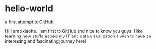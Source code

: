 # hello-world
a first attempt to GitHub

Hi I am xxiaohe. I am first to GitHub and nice to know you guys. 
I like learning new stuffs especially IT and data visualization.
I wish to have an interesting and fascinating journey here!
